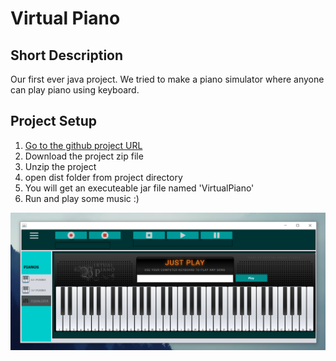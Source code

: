 # Virtual Piano
 
## Short Description
Our first ever java project. We tried to make a piano simulator where anyone can play piano using keyboard.


## Project Setup

1. [Go to the github project URL](https://github.com/Shahriar1212/VirtualPiano)
2. Download the project zip file
3. Unzip the project
4. open dist folder from project directory
5. You will get an executeable jar file named 'VirtualPiano'
6. Run and play some music :) 

  ![](VirtualPiano/demo1.PNG)
